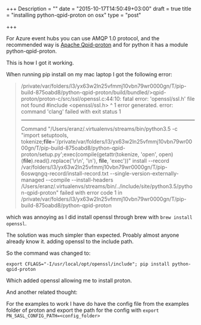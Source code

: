 +++
Description = ""
date = "2015-10-17T14:50:49+03:00"
draft = true
title = "installing python-qpid-proton on osx"
type = "post"

+++

For Azure event hubs you can use AMQP 1.0 protocol, and the recommended way is [Apache Qpid-proton](https://qpid.apache.org/proton/) and for python it has a module python-qpid-proton.

This is how I got it working.
<!--more-->
When running pip install on my mac laptop I got the following error:


> /private/var/folders/l3/yx63w2ln25vfmmj10vbn79wr0000gn/T/pip-build-875oabd8/python-qpid-proton/build/bundled/>qpid-proton/proton-c/src/ssl/openssl.c:44:10: fatal error: 'openssl/ssl.h' file not found
>    #include <openssl/ssl.h>
>             ^
>    1 error generated.
>    error: command 'clang' failed with exit status 1
>
>    ----------------------------------------
> Command "/Users/eranz/.virtualenvs/streams/bin/python3.5 -c "import setuptools, tokenize;__file__='/private/var/folders/l3/yx63w2ln25vfmmj10vbn79wr0000gn/T/pip-build-875oabd8/python-qpid-proton/setup.py';exec(compile(getattr(tokenize, 'open', open)(__file__).read().replace('\r\n', '\n'), __file__, 'exec'))" install --record /var/folders/l3/yx63w2ln25vfmmj10vbn79wr0000gn/T/pip-6oswqngq-record/install-record.txt --single-version-externally-managed --compile --install-headers /Users/eranz/.virtualenvs/streams/bin/../include/site/python3.5/python-qpid-proton" failed with error code 1 in /private/var/folders/l3/yx63w2ln25vfmmj10vbn79wr0000gn/T/pip-build-875oabd8/python-qpid-proton
>

which was annoying as I did install openssl through brew with  ```brew install openssl```.

The solution was much simpler than expected. Proably almost anyone already know it. adding openssl to the include path.

So the command was changed to:
```
export CFLAGS="-I/usr/local/opt/openssl/include"; pip install python-qpid-proton
```

Which added openssl allowing me to install proton.

And another related thought:

For the examples to work I have do have the config file from the examples folder of proton and export the path for the config with ```export PN_SASL_CONFIG_PATH=<config_folder>```